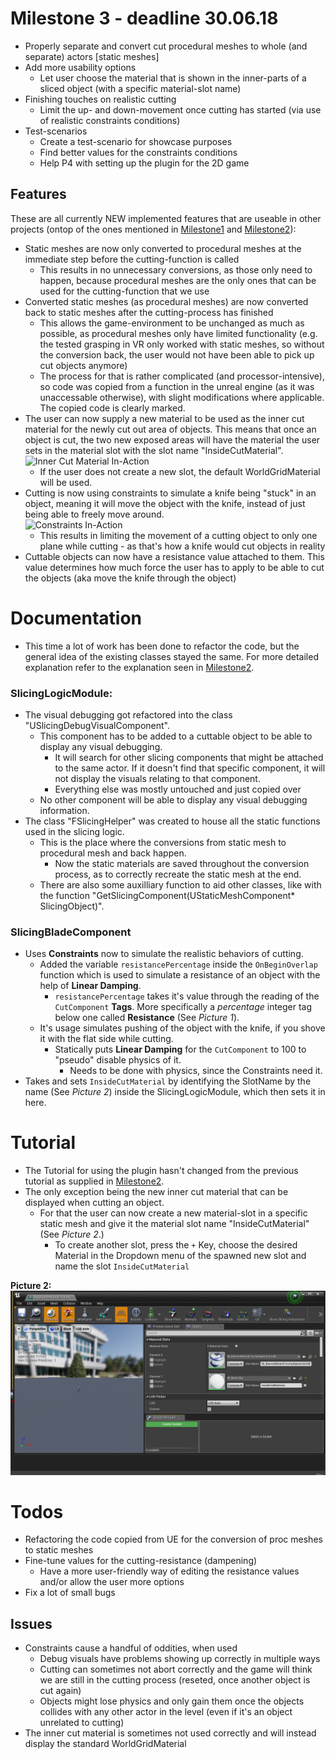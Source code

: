 # Milestone 3 - deadline 30.06.18

* Properly separate and convert cut procedural meshes to whole (and separate) actors [static meshes]
* Add more usability options
  * Let user choose the material that is shown in the inner-parts of a sliced object (with a specific material-slot name)
* Finishing touches on realistic cutting
  * Limit the up- and down-movement once cutting has started (via use of realistic constraints conditions)
* Test-scenarios
  * Create a test-scenario for showcase purposes
  * Find better values for the constraints conditions
  * Help P4 with setting up the plugin for the 2D game

## Features
These are all currently NEW implemented features that are useable in other projects (ontop of the ones mentioned in [Milestone1](Documentation/Milestone1.md) and [Milestone2](Documentation/Milestone2.md)):

* Static meshes are now only converted to procedural meshes at the immediate step before the cutting-function is called
  * This results in no unnecessary conversions, as those only need to happen, because procedural meshes are the only ones that can be used for the cutting-function that we use
* Converted static meshes (as procedural meshes) are now converted back to static meshes after the cutting-process has finished
  * This allows the game-environment to be unchanged as much as possible, as procedural meshes only have limited functionality (e.g. the tested grasping in VR only worked with static meshes, so without the conversion back, the user would not have been able to pick up cut objects anymore)
  * The process for that is rather complicated (and processor-intensive), so code was copied from a function in the unreal engine (as it was unaccessable otherwise), with slight modifications where applicable. The copied code is clearly marked.
* The user can now supply a new material to be used as the inner cut material for the newly cut out area of objects. This means that once an object is cut, the two new exposed areas will have the material the user sets in the material slot with the slot name "InsideCutMaterial".  
![Inner Cut Material In-Action](DocumentationPictures/InnerMaterial.gif)
  * If the user does not create a new slot, the default WorldGridMaterial will be used.
* Cutting is now using constraints to simulate a knife being "stuck" in an object, meaning it will move the object with the knife, instead of just being able to freely move around.  
 ![Constraints In-Action](DocumentationPictures/Constraints.gif)
  * This results in limiting the movement of a cutting object to only one plane while cutting - as that's how a knife would cut objects in reality
* Cuttable objects can now have a resistance value attached to them. This value determines how much force the user has to apply to be able to cut the objects (aka move the knife through the object)


# Documentation

* This time a lot of work has been done to refactor the code, but the general idea of the existing classes stayed the same. For more detailed explanation refer to the explanation seen in [Milestone2](Documentation/Milestone2.md).

### SlicingLogicModule:

* The visual debugging got refactored into the class "USlicingDebugVisualComponent".
  * This component has to be added to a cuttable object to be able to display any visual debugging.
    * It will search for other slicing components that might be attached to the same actor. If it doesn't find that specific component, it will not display the visuals relating to that component.
    * Everything else was mostly untouched and just copied over
  * No other component will be able to display any visual debugging information.
* The class "FSlicingHelper" was created to house all the static functions used in the slicing logic.
  * This is the place where the conversions from static mesh to procedural mesh and back happen.
    * Now the static materials are saved throughout the conversion process, as to correctly recreate the static mesh at the end.
  * There are also some auxilliary function to aid other classes, like with the function "GetSlicingComponent(UStaticMeshComponent* SlicingObject)".

### SlicingBladeComponent
  * Uses **Constraints** now to simulate the realistic behaviors of cutting.
    * Added the variable `resistancePercentage` inside the `OnBeginOverlap` function which is used to simulate a resistance of an object with the help of **Linear Damping**.
      * `resistancePercentage` takes it's value through the reading of the `CutComponent` **Tags**. More specifically a *percentage* integer tag below one called **Resistance** (See *Picture 1*).
    * It's usage simulates pushing of the object with the knife, if you shove it with the flat side while cutting.
      * Statically puts **Linear Damping** for the `CutComponent` to 100 to "pseudo" disable physics of it.
        * Needs to be done with physics, since the Constraints need it.
  * Takes and sets `InsideCutMaterial` by identifying the SlotName by the name (See *Picture 2*) inside the SlicingLogicModule, which then sets it in here.


# Tutorial

* The Tutorial for using the plugin hasn't changed from the previous tutorial as supplied in [Milestone2](Documentation/Milestone2.md).
* The only exception being the new inner cut material that can be displayed when cutting an object.
  * For that the user can now create a new material-slot in a specific static mesh and give it the material slot name "InsideCutMaterial" (See *Picture 2*.)
    * To create another slot, press the `+` Key, choose the desired Material in the Dropdown menu of the spawned new slot and name the slot `InsideCutMaterial`

**Picture 2:**  
![Inner Cut Material Setup](TutorialPictures/InnerMaterial.png)


# Todos

* Refactoring the code copied from UE for the conversion of proc meshes to static meshes
* Fine-tune values for the cutting-resistance (dampening)
  * Have a more user-friendly way of editing the resistance values and/or allow the user more options
* Fix a lot of small bugs

## Issues

* Constraints cause a handful of oddities, when used
  * Debug visuals have problems showing up correctly in multiple ways
  * Cutting can sometimes not abort correctly and the game will think we are still in the cutting process (reseted, once another object is cut again)
  * Objects might lose physics and only gain them once the objects collides with any other actor in the level (even if it's an object unrelated to cutting)
* The inner cut material is sometimes not used correctly and will instead display the standard WorldGridMaterial
